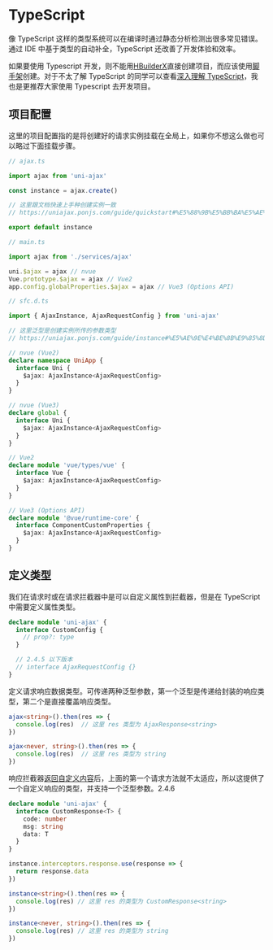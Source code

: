 # TypeScript
像 TypeScript 这样的类型系统可以在编译时通过静态分析检测出很多常见错误。通过 IDE 中基于类型的自动补全，TypeScript 还改善了开发体验和效率。

如果要使用 Typescript 开发，则不能用[HBuilderX](https://uniapp.dcloud.net.cn/quickstart-hx.html)直接创建项目，而应该使用[脚手架](https://uniapp.dcloud.net.cn/quickstart-cli.html)创建。对于不太了解 TypeScript 的同学可以查看[深入理解 TypeScript](https://jkchao.github.io/typescript-book-chinese/)，我也是更推荐大家使用 Typescript 去开发项目。

## 项目配置

这里的项目配置指的是将创建好的请求实例挂载在全局上，如果你不想这么做也可以略过下面挂载步骤。

```ts
// ajax.ts

import ajax from 'uni-ajax'

const instance = ajax.create()

// 这里跟文档快速上手种创建实例一致
// https://uniajax.ponjs.com/guide/quickstart#%E5%88%9B%E5%BB%BA%E5%AE%9E%E4%BE%8B

export default instance
```

```ts
// main.ts

import ajax from './services/ajax'

uni.$ajax = ajax // nvue
Vue.prototype.$ajax = ajax // Vue2
app.config.globalProperties.$ajax = ajax // Vue3 (Options API)
```

```ts
// sfc.d.ts

import { AjaxInstance, AjaxRequestConfig } from 'uni-ajax'

// 这里泛型是创建实例所传的参数类型
// https://uniajax.ponjs.com/guide/instance#%E5%AE%9E%E4%BE%8B%E9%85%8D%E7%BD%AE

// nvue (Vue2)
declare namespace UniApp {
  interface Uni {
    $ajax: AjaxInstance<AjaxRequestConfig>
  }
}

// nvue (Vue3)
declare global {
  interface Uni {
    $ajax: AjaxInstance<AjaxRequestConfig>
  }
}

// Vue2
declare module 'vue/types/vue' {
  interface Vue {
    $ajax: AjaxInstance<AjaxRequestConfig>
  }
}

// Vue3 (Options API)
declare module '@vue/runtime-core' {
  interface ComponentCustomProperties {
    $ajax: AjaxInstance<AjaxRequestConfig>
  }
}
```

## 定义类型

我们在请求时或在请求拦截器中是可以自定义属性到拦截器，但是在 TypeScript 中需要定义属性类型。

```ts
declare module 'uni-ajax' {
  interface CustomConfig {
    // prop?: type
  }

  // 2.4.5 以下版本
  // interface AjaxRequestConfig {}
}
```

定义请求响应数据类型。可传递两种泛型参数，第一个泛型是传递给封装的响应类型，第二个是直接覆盖响应类型。

```ts
ajax<string>().then(res => {
  console.log(res)  // 这里 res 类型为 AjaxResponse<string>
})

ajax<never, string>().then(res => {
  console.log(res)  // 这里 res 类型为 string
})
```

响应拦截器[返回自定义内容](/guide/interceptor#响应自定义内容)后，上面的第一个请求方法就不太适应，所以这提供了一个自定义响应的类型，并支持一个泛型参数。<Badge>2.4.6</Badge>

```ts
declare module 'uni-ajax' {
  interface CustomResponse<T> {
    code: number
    msg: string
    data: T
  }
}

instance.interceptors.response.use(response => {
  return response.data
})

instance<string>().then(res => {
  console.log(res) // 这里 res 的类型为 CustomResponse<string>
})

instance<never, string>().then(res => {
  console.log(res) // 这里 res 的类型为 string
})
```
